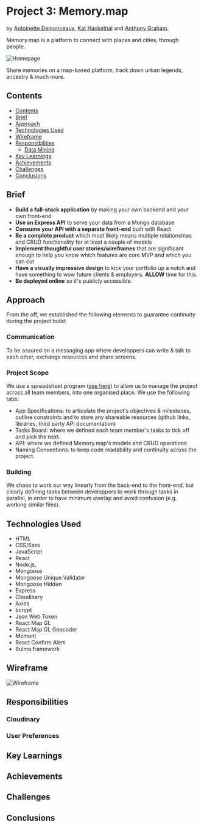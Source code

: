 # Project 3: Memory.map
by [Antoinette Demonceaux](https://github.com/Ant0inette), [Kat Hackethal](https://github.com/khackethal/) and [Anthony Graham](https://github.com/databoy5000/).

Memory.map is a platform to connect with places and cities, through people.

![Homepage](./screenshots/Homepage.png "Homepage")

Share memories on a map-based platform, track down urban legends, ancestry & much more.

## Contents

- [Contents](#contents)
- [Brief](#brief)
- [Approach](#approach)
- [Technologies Used](#technologies-used)
- [Wireframe](#wireframe)
- [Responsibilities](#responsibilities)
  - [Data Mining](#data-mining)
- [Key Learnings](#key-learnings)
- [Achievements](#achievements)
- [Challenges](#challenges)
- [Conclusions](#conclusions)

## Brief

* **Build a full-stack application** by making your own backend and your own front-end
* **Use an Express API** to serve your data from a Mongo database
* **Consume your API with a separate front-end** built with React
* **Be a complete product** which most likely means multiple relationships and CRUD functionality for at least a couple of models
* **Implement thoughtful user stories/wireframes** that are significant enough to help you know which features are core MVP and which you can cut
* **Have a visually impressive design** to kick your portfolio up a notch and have something to wow future clients & employers. **ALLOW** time for this.
* **Be deployed online** so it's publicly accessible.

## Approach
From the off, we established the following elements to guarantee continuity during the project build:

### Communication
To be assured on a messaging app where developpers can write & talk to each other, exchange resources and share screens.

### Project Scope
We use a spreadsheet program ([see here](https://docs.google.com/spreadsheets/d/17YFoGBlmBzowzMGTn-n-OWcBpImDZlBbY4UEJlJJn4I/edit?usp=sharing)) to allow us to manage the project across all team members, into one organised place. We use the following tabs:
- App Specifications: to articulate the project's objectives & milestones, outline constraints and to store any shareable resources (github links, libraries, third party API documentation)
- Tasks Board: where we defined each team member's tasks to tick off and pick the next.
- API: where we defined Memory.map's models and CRUD operations.
- Naming Conventions: to keep code readability and continuity across the project.

### Building
We chose to work our way linearly from the back-end to the front-end, but clearly defining tasks between developpers to work through tasks in parallel, in order to have minimum overlap and avoid confusion (e.g. working similar files).

## Technologies Used

- HTML
- CSS/Sass
- JavaScript
- React
- Node.js,
- Mongoose
- Mongoose Unique Validator
- Mongoose Hidden
- Express
- Cloudinary
- Axios
- bcrypt
- Json Web Token
- React Map GL
- React Map GL Geocoder
- Moment
- React Confirm Alert
- Bulma framework

## Wireframe
![Wireframe](./screenshots/Wireframes_Combined.png "Wireframe")

## Responsibilities

### Cloudinary

### User Preferences

## Key Learnings

## Achievements

## Challenges

## Conclusions

